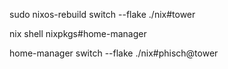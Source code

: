 
sudo nixos-rebuild switch --flake ./nix#tower

nix shell nixpkgs#home-manager

home-manager switch --flake ./nix#phisch@tower